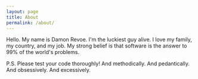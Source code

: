 ```yaml
---
layout: page
title: About
permalink: /about/
---
```


Hello. My name is Damon Revoe. I'm the luckiest guy alive.
I love my family, my country, and my job. My strong belief
is that software is the answer to 99% of the world's problems.

P.S. Please test your code thoroughly! And methodically.
And pedantically. And obsessively. And excessively.

